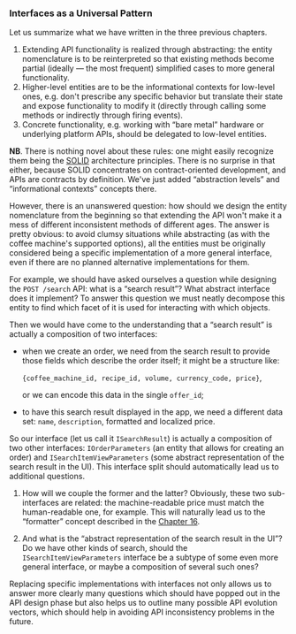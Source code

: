 ### Interfaces as a Universal Pattern

Let us summarize what we have written in the three previous chapters.

  1. Extending API functionality is realized through abstracting: the entity nomenclature is to be reinterpreted so that existing methods become partial (ideally — the most frequent) simplified cases to more general functionality.
  2. Higher-level entities are to be the informational contexts for low-level ones, e.g. don't prescribe any specific behavior but translate their state and expose functionality to modify it (directly through calling some methods or indirectly through firing events).
  3. Concrete functionality, e.g. working with “bare metal” hardware or underlying platform APIs, should be delegated to low-level entities.

**NB**. There is nothing novel about these rules: one might easily recognize them being the [SOLID](https://en.wikipedia.org/wiki/SOLID) architecture principles. There is no surprise in that either, because SOLID concentrates on contract-oriented development, and APIs are contracts by definition. We've just added “abstraction levels” and “informational contexts” concepts there.

However, there is an unanswered question: how should we design the entity nomenclature from the beginning so that extending the API won't make it a mess of different inconsistent methods of different ages. The answer is pretty obvious: to avoid clumsy situations while abstracting (as with the coffee machine's supported options), all the entities must be originally considered being a specific implementation of a more general interface, even if there are no planned alternative implementations for them.

For example, we should have asked ourselves a question while designing the `POST /search` API: what is a “search result”? What abstract interface does it implement? To answer this question we must neatly decompose this entity to find which facet of it is used for interacting with which objects.

Then we would have come to the understanding that a “search result” is actually a composition of two interfaces:
  * when we create an order, we need from the search result to provide those fields which describe the order itself; it might be a structure like:
      
       `{coffee_machine_id, recipe_id, volume, currency_code, price}`,

       or we can encode this data in the single `offer_id`;
  
  * to have this search result displayed in the app, we need a different data set: `name`, `description`, formatted and localized price.

So our interface (let us call it `ISearchResult`) is actually a composition of two other interfaces: `IOrderParameters` (an entity that allows for creating an order) and `ISearchItemViewParameters` (some abstract representation of the search result in the UI). This interface split should automatically lead us to additional questions.

  1. How will we couple the former and the latter? Obviously, these two sub-interfaces are related: the machine-readable price must match the human-readable one, for example. This will naturally lead us to the “formatter” concept described in the [Chapter 16](#chapter-16).

  2. And what is the “abstract representation of the search result in the UI”? Do we have other kinds of search, should the `ISearchItemViewParameters` interface be a subtype of some even more general interface, or maybe a composition of several such ones?

Replacing specific implementations with interfaces not only allows us to answer more clearly many questions which should have popped out in the API design phase but also helps us to outline many possible API evolution vectors, which should help in avoiding API inconsistency problems in the future.